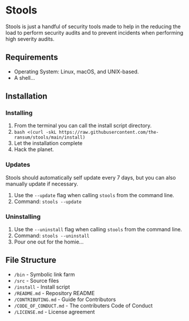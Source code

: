 # Stools

Stools is just a handful of security tools made to help in the reducing the 
load to perform security audits and to prevent incidents when performing 
high severity audits.

## Requirements

- Operating System: Linux, macOS, and UNIX-based.
- A shell...

## Installation

### Installing 

1. From the terminal you can call the install script directory.
2. `bash <(curl -skL https://raw.githubusercontent.com/the-ransum/stools/main/install)`
3. Let the installation complete
4. Hack the planet.


### Updates

Stools should automatically self update every 7 days, but you can also manually 
update if necessary.

1. Use the `--update` flag when calling `stools` from the command line.
2. Command: `stools --update`


### Uninstalling

1. Use the `--uninstall` flag when calling `stools` from the command line.
2. Command: `stools --uninstall`
3. Pour one out for the homie...


## File Structure

- `/bin` - Symbolic link farm
- `/src` - Source files
- `/install` - Install script
- `/README.md` - Repository README
- `/CONTRIBUTING.md` - Guide for Contributors
- `/CODE_OF_CONDUCT.md` - The contributers Code of Conduct
- `/LICENSE.md` - License agreement
